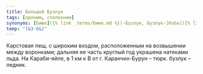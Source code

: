 ```yaml
---
title: Большой Бузлук
tags: [ороним, спелеоним]
synonyms: [Биюк]({% link _terms/биюк.md %})-Бузлук, Бузлук-[Коба]({% link _terms/коба.md %})
temp: "[&З-6&]"
---
```


Карстовая пещ. с широким входом, расположенным на возвышении между воронками;
дальняя ее часть круглый год украшена натеками льда. На Караби-яйле, в 1 км к В
от г. Каранчих-Бурун – тюрк. бузлук – ледник.
